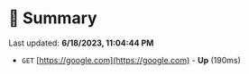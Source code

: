 # 📖 Summary
Last updated: **6/18/2023, 11:04:44 PM**

- `GET` [https://google.com](https://google.com) - **Up** (190ms)
